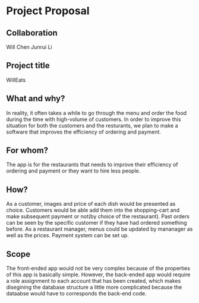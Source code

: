 # Project Proposal

## Collaboration

Will Chen
Junrui Li

## Project title

WillEats 

## What and why?

In reality, it often takes a while to go through the menu and order the food during the time with high-volume of customers. In order to improve this situation for both the customers and the resturants, we plan to make a software that improves the efficiency of ordering and payment. 

## For whom?

The app is for the restaurants that needs to improve their efficiency of ordering and payment or they want to hire less people.

## How?

As a customer, images and price of each dish would be presented as choice. Customers would be able add them into the shopping-cart and make subsequent payment or not(by choice of the restaurant). Past orders can be seen by the specific customer if they have had ordered something before. 
As a restaurant manager, menus could be updated by mananager as well as the prices. Payment system can be set up. 
## Scope

The front-ended app would not be very complex because of the properties of this app is basically simple. However, the back-ended app would require a role assignment to each account that has been created, which makes disegining the database structure a little more complicated because the dataabse would have to corresponds the back-end code.